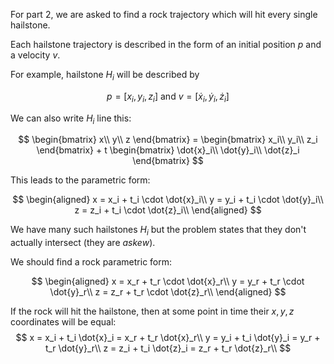 For part 2, we are asked to find a rock trajectory which will hit every single hailstone.

Each hailstone trajectory is described in the form of an initial position $p$ and a velocity $v$.

For example, hailstone $H_i$ will be described by

$$
    p = [x_i, y_i, z_i] \text{ and } v = [\dot{x}_i, \dot{y}_i, \dot{z}_i]
$$

We can also write $H_i$ line this:

$$
    \begin{bmatrix} x\\ y\\ z \end{bmatrix} = \begin{bmatrix} x_i\\ y_i\\ z_i \end{bmatrix} + t \begin{bmatrix} \dot{x}_i\\ \dot{y}_i\\ \dot{z}_i \end{bmatrix}
$$

This leads to the parametric form:

$$
    \begin{aligned}
        x = x_i + t_i \cdot \dot{x}_i\\
        y = y_i + t_i \cdot \dot{y}_i\\
        z = z_i + t_i \cdot \dot{z}_i\\
    \end{aligned}
$$

We have many such hailstones $H_i$ but the problem states that they don't actually intersect (they are _askew_).

We should find a rock parametric form:

$$
    \begin{aligned}
        x = x_r + t_r \cdot \dot{x}_r\\
        y = y_r + t_r \cdot \dot{y}_r\\
        z = z_r + t_r \cdot \dot{z}_r\\
    \end{aligned}
$$

If the rock will hit the hailstone, then at some point in time their $x, y, z$ coordinates will be equal:
$$
    x = x_i + t_i \dot{x}_i = x_r + t_r \dot{x}_r\\
    y = y_i + t_i \dot{y}_i = y_r + t_r \dot{y}_r\\
    z = z_i + t_i \dot{z}_i = z_r + t_r \dot{z}_r\\
$$